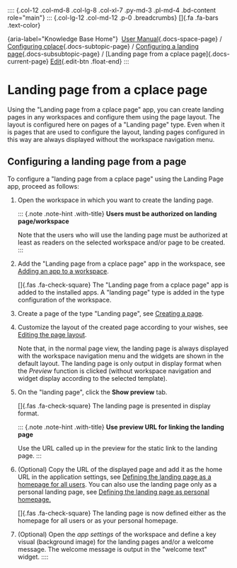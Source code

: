 :::: {.col-12 .col-md-8 .col-lg-8 .col-xl-7 .py-md-3 .pl-md-4 .bd-content role="main"}
::: {.col-lg-12 .col-md-12 .p-0 .breadcrumbs}
[]{.fa .fa-bars .text-color}

[](https://docs.cplace.io/){aria-label="Knowledge Base Home"}  [User
Manual](/user-manual-en/){.docs-space-page} / [Configuring
cplace](/user-manual-en/cplace-konfigurieren/){.docs-subtopic-page} /
[Configuring a landing
page](/user-manual-en/cplace-konfigurieren/landing-page-konfigurieren/){.docs-subsubtopic-page}
/ [Landing page from a cplace page]{.docs-current-page} [
Edit](https://github.com/collaborationfactory/cplace-doc-user-enu/blob/release/25.2/cplace-konfigurieren/landing-page-konfigurieren/landing-page-aus-einer-cplace-seite.md){.edit-btn
.float-end}
:::

# Landing page from a cplace page

Using the "Landing page from a cplace page" app, you can create landing
pages in any workspaces and configure them using the page layout. The
layout is configured here on pages of a "Landing page" type. Even when
it is pages that are used to configure the layout, landing pages
configured in this way are always displayed without the workspace
navigation menu.

## Configuring a landing page from a page

To configure a "landing page from a cplace page" using the Landing Page
app, proceed as follows:

1.  Open the workspace in which you want to create the landing page.

    ::: {.note .note-hint .with-title}
    **Users must be authorized on landing page/workspace**

    Note that the users who will use the landing page must be authorized
    at least as readers on the selected workspace and/or page to be
    created.
    :::

2.  Add the "Landing page from a cplace page" app in the workspace, see
    [Adding an app to a
    workspace](/user-manual-en/cplace-konfigurieren/apps/app-zu-arbeitsbereich-hinzufuegen/).

    []{.fas .fa-check-square} The "Landing page from a cplace page" app
    is added to the installed apps. A "landing page" type is added in
    the type configuration of the workspace.

3.  Create a page of the type "Landing page", see [Creating a
    page](/user-manual-en/cplace-anwenden/seiten/seite-anlegen/).

4.  Customize the layout of the created page according to your wishes,
    see [Editing the page
    layout](/user-manual-en/cplace-konfigurieren/seiten-widgets-konfiguriere/seitenlayout-bearbeiten/).

    Note that, in the normal page view, the landing page is always
    displayed with the workspace navigation menu and the widgets are
    shown in the default layout. The landing page is only output in
    display format when the *Preview* function is clicked (without
    workspace navigation and widget display according to the selected
    template).

5.  On the "landing page", click the **Show preview** tab.

    []{.fas .fa-check-square} The landing page is presented in display
    format.

    ::: {.note .note-hint .with-title}
    **Use preview URL for linking the landing page**

    Use the URL called up in the preview for the static link to the
    landing page.
    :::

6.  (Optional) Copy the URL of the displayed page and add it as the home
    URL in the application settings, see [Defining the landing page as a
    homepage for all
    users](/user-manual-en/cplace-konfigurieren/landing-page-konfigurieren/landing-page-oeffnen-und-als/#setting-or-changing-the-landing-page-as-a-homepage-for-all-users).
    You can also use the landing page only as a personal landing page,
    see [Defining the landing page as personal
    homepage.](/user-manual-en/cplace-konfigurieren/landing-page-konfigurieren/landing-page-oeffnen-und-als/#defining-the-landing-page-as-a-personal-homepage)

    []{.fas .fa-check-square} The landing page is now defined either as
    the homepage for all users or as your personal homepage.

7.  (Optional) Open the *app settings* of the workspace and define a key
    visual (background image) for the landing pages and/or a welcome
    message. The welcome message is output in the "welcome text" widget.
::::
